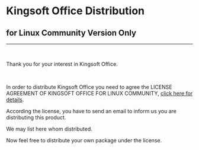 Kingsoft Office Distribution
===
for Linux Community Version Only
---
<hr/>
<br/>
<p>Thank you for your interest in Kingsoft Office.</p>
<br/>

In order to distribute Kingsoft Office you need to agree the LICENSE AGREEMENT OF KINGSOFT OFFICE FOR LINUX COMMUNITY, [click here for details](license.md).

According the license, you have to send an email to inform us you are distributing this product.

We may list here whom distributed.

Now feel free to distribute your own package under the license.
